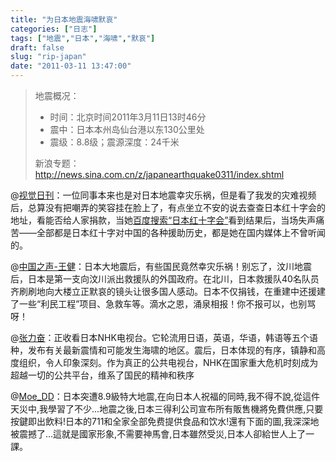 ```yaml
---
title: "为日本地震海啸默哀"
categories: ["日志"]
tags: ["地震","日本","海啸","默哀"]
draft: false
slug: "rip-japan"
date: "2011-03-11 13:47:00"
---
```


<blockquote>地震概况：<ul><li>时间：北京时间2011年3月11日13时46分</li>
<li>震中：日本本州岛仙台港以东130公里处</li>
<li>震级：8.8级；震源深度：24千米</li></ul>新浪专题：<a href="http://news.sina.com.cn/z/japanearthquake0311/index.shtml" target="_blank">http://news.sina.com.cn/z/japanearthquake0311/index.shtml</a></blockquote>@<a href="http://t.sina.com.cn/1753242605" target="_blank">视觉日刊</a>：一位同事本来也是对日本地震幸灾乐祸，但是看了我发的灾难视频后，总算没有把嘲弄的笑容挂在脸上了，有点坐立不安的说去查查日本红十字会的地址，看能否给人家捐款，当她<a href="http://www.baidu.com/s?wd=%C8%D5%B1%BE%BA%EC%CA%AE%D7%D6%BB%E1" target="_blank">百度搜索“日本红十字会”</a>看到结果后，当场失声痛苦——全部都是日本红十字对中国的各种援助历史，都是她在国内媒体上不曾听闻的。

@<a href="http://t.sina.com.cn/1752097531" target="_blank">中国之声-王健</a>：日本大地震后，有些国民竟然幸灾乐祸！别忘了，汶川地震后，日本是第一支向汶川派出救援队的外国政府。在北川，日本救援队40名队员齐刷刷地向大楼立正默哀的镜头让很多国人感动。日本不仅捐钱，在重建中还援建了一些“利民工程”项目、急救车等。滴水之恩，涌泉相报！你不报可以，也别骂呀！

@<a href="http://t.sina.com.cn/1749240373" target="_blank">张力奋</a>：正收看日本NHK电视台。它轮流用日语，英语，华语，韩语等五个语种，发布有关最新震情和可能发生海啸的地区。震后，日本体现的有序，镇静和高度组织，令人印象深刻。作为真正的公共电视台，NHK在国家重大危机时刻成为超越一切的公共平台，维系了国民的精神和秩序

@<a href="http://t.sina.com.cn/1894477371" target="_blank">Moe_DD</a>：日本突遭8.9級特大地震,在向日本人祝福的同時,我不得不說,從這件天災中,我學習了不少...地震之後,日本三得利公司宣布所有販售機將免費供應,只要按鍵即出飲料!日本的711和全家全部免费提供食品和饮水!還有下面的圖,我深深地被震撼了...這就是國家形象,不需要神馬會,日本雖然受災,日本人卻給世人上了一課。


